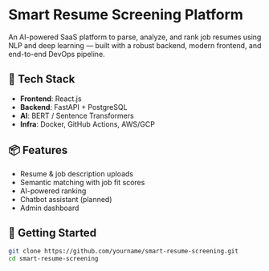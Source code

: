 # Smart Resume Screening Platform

An AI-powered SaaS platform to parse, analyze, and rank job resumes using NLP and deep learning — built with a robust backend, modern frontend, and end-to-end DevOps pipeline.

## 🔧 Tech Stack
- **Frontend**: React.js
- **Backend**: FastAPI + PostgreSQL
- **AI**: BERT / Sentence Transformers
- **Infra**: Docker, GitHub Actions, AWS/GCP

## 📦 Features
- Resume & job description uploads
- Semantic matching with job fit scores
- AI-powered ranking
- Chatbot assistant (planned)
- Admin dashboard

## 🚀 Getting Started
```bash
git clone https://github.com/yourname/smart-resume-screening.git
cd smart-resume-screening
